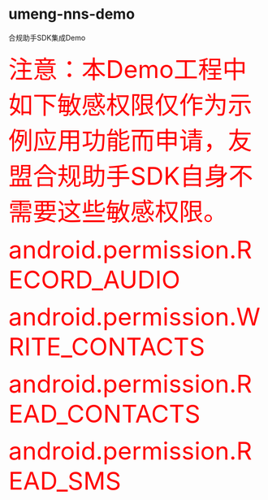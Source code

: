 # umeng-nns-demo
合规助手SDK集成Demo

<font color='red' size=10>注意：本Demo工程中如下敏感权限仅作为示例应用功能而申请，友盟合规助手SDK自身不需要这些敏感权限。</font>

<font color='#FF0000' size=10>android.permission.RECORD_AUDIO</font>

<font color='#FF0000' size=10>android.permission.WRITE_CONTACTS</font>

<font color='#FF0000' size=10>android.permission.READ_CONTACTS</font>

<font color='#FF0000' size=10>android.permission.READ_SMS</font>
